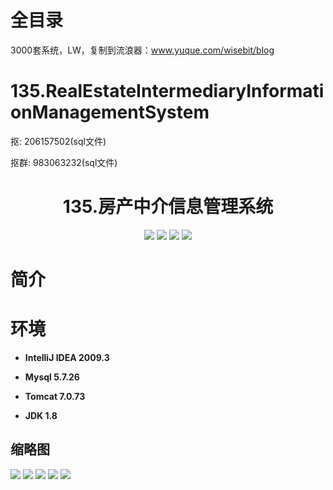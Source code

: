 # 全目录

3000套系统，LW，复制到流浪器：www.yuque.com/wisebit/blog

# 135.RealEstateIntermediaryInformationManagementSystem

<p>抠: 206157502(sql文件)</p>
<p>抠群: 983063232(sql文件)</p>

<p><h1 align="center">135.房产中介信息管理系统</h1></p>


<p align="center">
	<img src="https://img.shields.io/badge/jdk-1.8-orange.svg"/>
    <img src="https://img.shields.io/badge/spring-5.x-lightgrey.svg"/>
    <img src="https://img.shields.io/badge/springmvc-3.x-blue.svg"/>
    <img src="https://img.shields.io/badge/mybatis-5.x-yellow.svg"/>
</p>

# 简介
>
> 

# 环境

- <b>IntelliJ IDEA 2009.3</b>

- <b>Mysql 5.7.26</b>

- <b>Tomcat 7.0.73</b>

- <b>JDK 1.8</b>




## 缩略图

![](https://bitwise.oss-cn-heyuan.aliyuncs.com/2024/9/10/03acbef2-54f9-4452-b657-53fd263b391d.png)
![](https://bitwise.oss-cn-heyuan.aliyuncs.com/2024/9/10/3046f362-8003-41e4-af71-9ca92a9cf155.png)
![](https://bitwise.oss-cn-heyuan.aliyuncs.com/2024/9/10/bd7cb08f-e29a-4129-a0e3-3abf5bf5c574.png)
![](https://bitwise.oss-cn-heyuan.aliyuncs.com/2024/9/10/22467614-3eba-4216-b50a-be5c5d6270f3.png)
![](https://bitwise.oss-cn-heyuan.aliyuncs.com/2024/9/10/0377b115-97c6-43e9-bb11-aaf839dc9da5.png)


